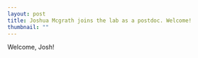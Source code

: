 ```yaml
---
layout: post
title: Joshua Mcgrath joins the lab as a postdoc. Welcome!
thumbnail: ""
---
```


Welcome, Josh!
